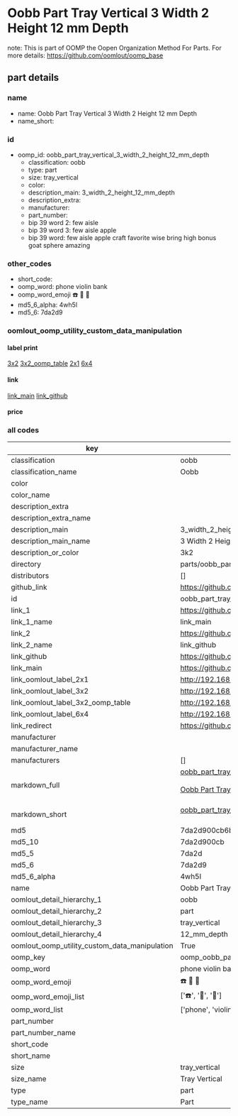 # Oobb Part Tray Vertical 3 Width 2 Height 12 mm Depth  

note: This is part of OOMP the Oopen Organization Method For Parts. For more details: https://github.com/oomlout/oomp_base

##  part details
  







### name
* name: Oobb Part Tray Vertical 3 Width 2 Height 12 mm Depth
* name_short: 
### id
* oomp_id: oobb_part_tray_vertical_3_width_2_height_12_mm_depth
  * classification: oobb
  * type: part
  * size: tray_vertical
  * color: 
  * description_main: 3_width_2_height_12_mm_depth
  * description_extra: 
  * manufacturer: 
  * part_number: 
  * bip 39 word 2: few aisle
  * bip 39 word 3: few aisle apple
  * bip 39 word: few aisle apple craft favorite wise bring high bonus goat sphere amazing

### other_codes
* short_code: 
* oomp_word: phone violin bank
* oomp_word_emoji :phone: :violin: :bank:
* md5_6_alpha: 4wh5l
* md5_6: 7da2d9






### oomlout_oomp_utility_custom_data_manipulation
#### label print
[3x2](http://192.168.1.245:1112/?label=oomp%204wh5l)
[3x2_oomp_table](http://192.168.1.108:1112/?label=oomp%204wh5l)
[2x1](http://192.168.1.242:1112/?label=oomp%204wh5l)
[6x4](http://192.168.1.55:1112/?label=oomp%204wh5l)    

#### link

[link_main](https://github.com/oomlout/oomlout_oomp_version_1_messy/tree/main/parts/oobb_part_tray_vertical_3_width_2_height_12_mm_depth) [link_github](https://github.com/oomlout/oomlout_oomp_version_1_messy/tree/main/parts/oobb_part_tray_vertical_3_width_2_height_12_mm_depth)                             

#### price







### all codes 
| key | value |  
| --- | --- |  
| classification | oobb |  
| classification_name | Oobb |  
| color |  |  
| color_name |  |  
| description_extra |  |  
| description_extra_name |  |  
| description_main | 3_width_2_height_12_mm_depth |  
| description_main_name | 3 Width 2 Height 12 mm Depth |  
| description_or_color | 3k2 |  
| directory | parts/oobb_part_tray_vertical_3_width_2_height_12_mm_depth |  
| distributors | [] |  
| github_link | https://github.com/oomlout/oomlout_oomp_part_src/tree/main/parts/oobb_part_tray_vertical_3_width_2_height_12_mm_depth |  
| id | oobb_part_tray_vertical_3_width_2_height_12_mm_depth |  
| link_1 | https://github.com/oomlout/oomlout_oomp_version_1_messy/tree/main/parts/oobb_part_tray_vertical_3_width_2_height_12_mm_depth |  
| link_1_name | link_main |  
| link_2 | https://github.com/oomlout/oomlout_oomp_version_1_messy/tree/main/parts/oobb_part_tray_vertical_3_width_2_height_12_mm_depth |  
| link_2_name | link_github |  
| link_github | https://github.com/oomlout/oomlout_oomp_version_1_messy/tree/main/parts/oobb_part_tray_vertical_3_width_2_height_12_mm_depth |  
| link_main | https://github.com/oomlout/oomlout_oomp_version_1_messy/tree/main/parts/oobb_part_tray_vertical_3_width_2_height_12_mm_depth |  
| link_oomlout_label_2x1 | http://192.168.1.242:1112/?label=oomp%204wh5l |  
| link_oomlout_label_3x2 | http://192.168.1.245:1112/?label=oomp%204wh5l |  
| link_oomlout_label_3x2_oomp_table | http://192.168.1.108:1112/?label=oomp%204wh5l |  
| link_oomlout_label_6x4 | http://192.168.1.55:1112/?label=oomp%204wh5l |  
| link_redirect | https://github.com/oomlout/oomlout_oomp_version_1_messy/tree/main/parts/oobb_part_tray_vertical_3_width_2_height_12_mm_depth |  
| manufacturer |  |  
| manufacturer_name |  |  
| manufacturers | [] |  
| markdown_full | [oobb_part_tray_vertical_3_width_2_height_12_mm_depth](none)<br>[](none)<br>[Oobb Part Tray Vertical 3 Width 2 Height 12 Mm Depth](none)<br><br> |  
| markdown_short | [oobb_part_tray_vertical_3_width_2_height_12_mm_depth](none)<br><br> |  
| md5 | 7da2d900cb6b8387f1aa032015416aac |  
| md5_10 | 7da2d900cb |  
| md5_5 | 7da2d |  
| md5_6 | 7da2d9 |  
| md5_6_alpha | 4wh5l |  
| name | Oobb Part Tray Vertical 3 Width 2 Height 12 mm Depth |  
| oomlout_detail_hierarchy_1 | oobb |  
| oomlout_detail_hierarchy_2 | part |  
| oomlout_detail_hierarchy_3 | tray_vertical |  
| oomlout_detail_hierarchy_4 | 12_mm_depth |  
| oomlout_oomp_utility_custom_data_manipulation | True |  
| oomp_key | oomp_oobb_part_tray_vertical_3_width_2_height_12_mm_depth |  
| oomp_word | phone violin bank |  
| oomp_word_emoji | :phone: :violin: :bank: |  
| oomp_word_emoji_list | [':phone:', ':violin:', ':bank:'] |  
| oomp_word_list | ['phone', 'violin', 'bank'] |  
| part_number |  |  
| part_number_name |  |  
| short_code |  |  
| short_name |  |  
| size | tray_vertical |  
| size_name | Tray Vertical |  
| type | part |  
| type_name | Part |  
